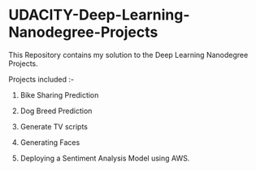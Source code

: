 # UDACITY-Deep-Learning-Nanodegree-Projects

This Repository contains my solution to the Deep Learning Nanodegree Projects.

Projects included :-

1) Bike Sharing Prediction

2) Dog Breed Prediction

3) Generate TV scripts

4) Generating Faces

5) Deploying a Sentiment Analysis Model using AWS. 
